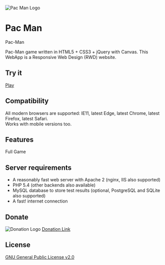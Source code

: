 ![Pac Man Logo](https://hardikanand1st.github.io/Html-Pac-Man/img/preview.png)

# Pac Man

Pac-Man

Pac-Man game written in HTML5 + CSS3 + jQuery with Canvas. This WebApp is a Responsive Web Design (RWD) website.


## Try it
[Play](https://hardikanand1st.github.io/Html-Pac-Man/)

## Compatibility
All modern browsers are supported: IE11, latest Edge, latest Chrome, latest Firefox, latest Safari.  
Works with mobile versions too.

## Features

Full Game


## Server requirements
* A reasonably fast web server with Apache 2 (nginx, IIS also supported)
* PHP 5.4 (other backends also available)
* MySQL database to store test results (optional, PostgreSQL and SQLite also supported)
* A fast! internet connection


## Donate
![Donation Logo](https://hardikanand1st.github.io/assets//donate-now-paypal-and-cards-button.png)
[Donation Link](https://www.hardik.live/donate "Donate")  

## License
[GNU General Public License v2.0](https://github.com/Hardikanand1st/Html-Pac-Man/blob/main/LICENSE)
